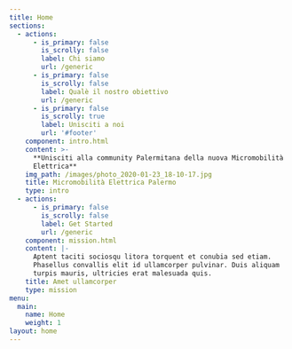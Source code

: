 ```yaml
---
title: Home
sections:
  - actions:
      - is_primary: false
        is_scrolly: false
        label: Chi siamo
        url: /generic
      - is_primary: false
        is_scrolly: false
        label: Qualè il nostro obiettivo
        url: /generic
      - is_primary: false
        is_scrolly: true
        label: Unisciti a noi
        url: '#footer'
    component: intro.html
    content: >-
      **Unisciti alla community Palermitana della nuova Micromobilità
      Elettrica**
    img_path: /images/photo_2020-01-23_18-10-17.jpg
    title: Micromobilità Elettrica Palermo
    type: intro
  - actions:
      - is_primary: false
        is_scrolly: false
        label: Get Started
        url: /generic
    component: mission.html
    content: |-
      Aptent taciti sociosqu litora torquent et conubia sed etiam.  
      Phasellus convallis elit id ullamcorper pulvinar. Duis aliquam  
      turpis mauris, ultricies erat malesuada quis.
    title: Amet ullamcorper
    type: mission
menu:
  main:
    name: Home
    weight: 1
layout: home
---
```


